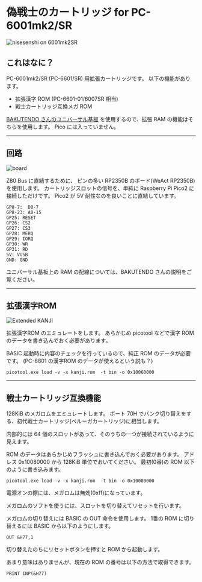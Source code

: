 # 偽戦士のカートリッジ for PC-6001mk2/SR

![nisesenshi on 6001mk2SR](/pictures/board2.jpg)

## これはなに？

PC-6001mk2/SR (PC-6601/SR) 用拡張カートリッジです。
以下の機能があります。

- 拡張漢字 ROM (PC-6601-01/6007SR 相当)
- 戦士カートリッジ互換メガ ROM

[BAKUTENDO さんのユニバーサル基板](https://bakutendo.net/blog-entry-428.html)
を使用するので、拡張 RAM の機能はそちらを使用します。
Pico には入っていません。

---
## 回路

![board](/pictures/board.jpg)

Z80 Bus に直結するために、
ピンの多い RP2350B のボード(WeAct RP2350B)を使用します。
カートリッジスロットの信号を、単純に Raspberry Pi Pico2 に接続しただけです。
Pico2 が 5V 耐性なのを良いことに直結しています。

```
GP0-7:  D0-7
GP8-23: A0-15
GP25: RESET
GP26: CS2
GP27: CS3
GP28: MERQ
GP29: IORQ
GP30: WR
GP31: RD
5V: VUSB
GND: GND
```

ユニバーサル基板上の RAM の配線については、BAKUTENDO さんの説明をご覧ください。

---
## 拡張漢字ROM

![Extended KANJI](/pictures/extkanji.jpg)

拡張漢字ROM のエミュレートをします。
あらかじめ picotool などで漢字 ROM のデータを書き込んでおく必要があります。

BASIC 起動時に内容のチェックを行っているので、純正 ROM のデータが必要です。
(PC-8801 の漢字ROM のデータが使えるという説も？)

```
picotool.exe load -v -x kanji.rom  -t bin -o 0x10060000
```

---
## 戦士カートリッジ互換機能

128KiB のメガロムをエミュレートします。
ポート 70H でバンク切り替えをする、初代戦士カートリッジ(ベルーガカートリッジ)に相当します。

内部的には 64 個のスロットがあって、そのうちの一つが接続されているように見えます。

ROM のデータはあらかじめフラッシュに書き込んでおく必要があります。
アドレス 0x10080000 から 128KiB 単位でおいてください。
最初(0番)の ROM 以下のように書き込みます。

```
picotool.exe load -v -x kanji.rom  -t bin -o 0x10080000
```


電源オンの際には、メガロムは無効(0xff)になっています。

メガロムのソフトを使うには、スロットを切り替えてリセットを行います。

メガロムの切り替えには BASIC の OUT 命令を使用します。
1番の ROM に切り替えるには BASIC から以下のようにします。

```
OUT &H77,1
```

切り替えたのちにリセットボタンを押すと ROM から起動します。

あまり意味はありませんが、現在の ROM の番号は以下の方法で取得できます。

```
PRINT INP(&H77)
```
